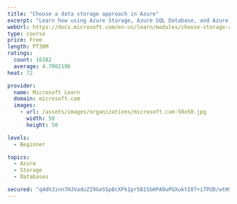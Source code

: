 ```yaml
---
title: "Choose a data storage approach in Azure"
excerpt: "Learn how using Azure Storage, Azure SQL Database, and Azure Cosmos DB - or a combination of them - for your business scenario is the best way to get the most performant solution."
webUrl: https://docs.microsoft.com/en-us/learn/modules/choose-storage-approach-in-azure/
type: course
price: Free
length: PT30M
ratings:
  count: 16382
  average: 4.7002196
heat: 72

provider:
  name: Microsoft Learn
  domain: microsoft.com
  images:
    - url: /assets/images/organizations/microsoft.com-50x50.jpg
      width: 50
      height: 50

levels:
  - Beginner

topics:
  - Azure
  - Storage
  - Databases

secured: "q4dhJinn7HJVaduZI9GeSSpBcXPk1pr5B1SbHPA9uPGXuktI07+iTPUD/wtHSOavxw8xoRpiJLBqhijagTZlvDs9nj3v6KozbDHnkDlyaBqVbIbv7yjmgbjzh7vbFhLfecWOKcTr0Wy2Rn403ved/h/7TTRehMzWEzXRF4WK3HRMUsEURXcDs3D1+mSLlboaFSeVc6g130CjCp2IcSLNKBtINIJmF0lRs2P+oAsWktqMuZuN/q6qLhsZ92qlhwh3S9/gHmjgZY5s8ydAJo0BEHMGHbAFi0oQWdO3XqpzO9EchjTzEOZt4vNirTS9OGwYuTTZ+CenJg2dZirOgu1pxchwrWfJOqPdcVgQnPyj/2BXeDkyk/BoChcP8I0Ewb6Oh6O+CfVJWOlvJ5393VQpL9HEMGvw3TuxpP2/D/N21L0mc2jha0p2VNXoTD7qy7xj;4RJ6QVEC+x5wGOcomZjgOg=="
---
```


